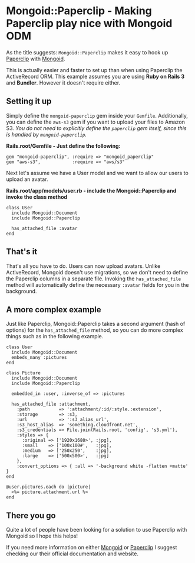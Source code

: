 Mongoid::Paperclip - Making Paperclip play nice with Mongoid ODM
================================================================

As the title suggests: `Mongoid::Paperclip` makes it easy to hook up [Paperclip](https://github.com/thoughtbot/paperclip) with [Mongoid](http://mongoid.org/).

This is actually easier and faster to set up than when using Paperclip the ActiveRecord ORM.
This example assumes you are using **Ruby on Rails 3** and **Bundler**. However it doesn't require either.


Setting it up
-------------

Simply define the `mongoid-paperclip` gem inside your `Gemfile`. Additionally, you can define the `aws-s3` gem if you want to upload your files to Amazon S3. *You do not need to explicitly define the `paperclip` gem itself, since this is handled by `mongoid-paperclip`.*

**Rails.root/Gemfile - Just define the following:**

    gem "mongoid-paperclip", :require => "mongoid_paperclip"
    gem "aws-s3",            :require => "aws/s3"
    
Next let's assume we have a User model and we want to allow our users to upload an avatar.

**Rails.root/app/models/user.rb - include the Mongoid::Paperclip and invoke the class method**

    class User
      include Mongoid::Document
      include Mongoid::Paperclip
      
      has_attached_file :avatar
    end


That's it
--------

That's all you have to do. Users can now upload avatars. Unlike ActiveRecord, Mongoid doesn't use migrations, so we don't need to define the Paperclip columns in a separate file. Invoking the `has_attached_file` method will automatically define the necessary `:avatar` fields for you in the background.


A more complex example
----------------------

Just like Paperclip, Mongoid::Paperclip takes a second argument (hash of options) for the `has_attached_file` method, so you can do more complex things such as in the following example.

    class User
      include Mongoid::Document
      embeds_many :pictures
    end
    
    class Picture
      include Mongoid::Document
      include Mongoid::Paperclip
      
      embedded_in :user, :inverse_of => :pictures
      
      has_attached_file :attachment,
        :path           => ':attachment/:id/:style.:extension',
        :storage        => :s3,
        :url            => ':s3_alias_url',
        :s3_host_alias  => 'something.cloudfront.net',
        :s3_credentials => File.join(Rails.root, 'config', 's3.yml'),
        :styles => {
          :original => ['1920x1680>', :jpg],
          :small    => ['100x100#',   :jpg],
          :medium   => ['250x250',    :jpg],
          :large    => ['500x500>',   :jpg]
        },
        :convert_options => { :all => '-background white -flatten +matte' }
    end
    
    @user.pictures.each do |picture|
      <%= picture.attachment.url %>
    end


There you go
------------

Quite a lot of people have been looking for a solution to use Paperclip with Mongoid so I hope this helps!

If you need more information on either [Mongoid](http://mongoid.org/) or [Paperclip](https://github.com/thoughtbot/paperclip) I suggest checking our their official documentation and website.